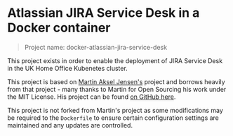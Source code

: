# Atlassian JIRA Service Desk in a Docker container

> Project name: docker-atlassian-jira-service-desk

This project exists in order to enable the deployment of JIRA Service Desk in
the UK Home Office Kubenetes cluster.

This project is based on [Martin Aksel Jensen's](https://github.com/cptactionhank)
project and borrows heavily from that project - many thanks to Martin for Open
Sourcing his work under the MIT License. His project can be found
[on GitHub here](https://github.com/cptactionhank/docker-atlassian-jira-service-desk).

This project is not forked from Martin's project as some modifications may be
required to the `Dockerfile` to ensure certain configuration settings are
maintained and any updates are controlled.
